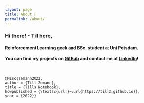 ```yaml
---
layout: page
title: About 🌿
permalink: /about/
---
```


### Hi there! - Till here,
#### Reinforcement Learning geek and BSc. student at Uni Potsdam.

#### You can find my projects on [GitHub][github] and contact me at [LinkedIn][linkedin]!

<br>

```
@Misc{zemann2022,
author = {Till Zemann},
title = {Tills Notebook},
howpublished = {\textsc{url:}~\url{https://till2.github.io}},
year = {2022}}
```


[github]: https://github.com/till2
[linkedin]: https://www.linkedin.com/in/till-zemann-a93524230/
[myreference-1]: https://www.youtube.com/watch?v=dQw4w9WgXcQ

<!-- hosted at: till2.github.io -->